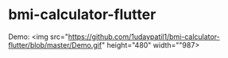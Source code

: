 # bmi-calculator-flutter

Demo:
<img src="https://github.com/1udaypatil1/bmi-calculator-flutter/blob/master/Demo.gif" height="480" width=""987>
